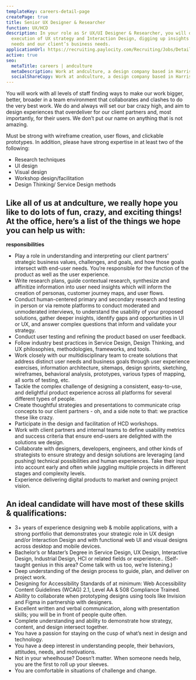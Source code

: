 ```yaml
---
templateKey: careers-detail-page
createPage: true
title: Senior UX Designer & Researcher
function: UX/HCD
description: In your role as Sr UX/UI Designer & Researcher, you will drive the
  execution of UX strategy and Interaction Design, digging up insights into user
  needs and our client’s business needs.
applicationUrl: https://recruiting.paylocity.com/Recruiting/Jobs/Details/418615
active: true
seo:
  metaTitle: careers | andculture
  metaDescription: Work at andculture, a design company based in Harrisburg, PA
  socialShareCopy: Work at andculture, a design company based in Harrisburg, PA
---
```

You will work with all levels of staff finding ways to make our work bigger, better, broader in a team environment that collaborates and clashes to do the very best work. We do and always will set our bar crazy high, and aim to design experiences that overdeliver for our client partners and, most importantly, for their users. We don’t put our name on anything that is not amazing.





Must be strong with wireframe creation, user flows, and clickable prototypes. In addition, please have strong expertise in at least two of the following:

* Research techniques
* UI design
* Visual design
* Workshop design/facilitation
* Design Thinking/ Service Design methods

## Like all of us at andculture, we really hope you like to do lots of fun, crazy, and exciting things! At the office, here’s a list of the things we hope you can help us with: 

**responsibilities**
* Play a role in understanding and interpreting our client partners’ strategic business values, challenges, and goals, and how those goals intersect with end-user needs. You’re responsible for the function of the product as well as the user experience.
* Write research plans, guide contextual research, synthesize and affinitize information into user need insights which will inform the creation of personas, customer journey maps, and user flows.
* Conduct human-centered primary and secondary research and testing in person or via remote platforms to conduct moderated and unmoderated interviews, to understand the usability of your proposed solutions, gather deeper insights, identify gaps and opportunities in UI or UX, and answer complex questions that inform and validate your strategy.
* Conduct user testing and refining the product based on user feedback.
* Follow industry best practices in Service Design, Design Thinking, and UX philosophies, methodologies, frameworks, and tools.
* Work closely with our multidisciplinary team to create solutions that address distinct user needs and business goals through user experience exercises, information architecture, sitemaps, design sprints, sketching, wireframes, behavioral analysis, prototypes, various types of mapping, all sorts of testing, etc.
* Tackle the complex challenge of designing a consistent, easy-to-use, and delightful product experience across all platforms for several different types of people.
* Create thoughtful strategies and presentations to communicate crisp concepts to our client partners - oh, and a side note to that: we practice these like crazy.
* Participate in the design and facilitation of HCD workshops.
* Work with client partners and internal teams to define usability metrics and success criteria that ensure end-users are delighted with the solutions we design. 
* Collaborate with designers, developers, engineers, and other kinds of strategists to ensure strategy and design solutions are leveraging (and pushing) technical possibilities and human experiences. Take their input into account early and often while juggling multiple projects in different stages and complexity levels.
* Experience delivering digital products to market and owning project vision.

## An ideal candidate will have most of these skills & qualifications:

* 3+ years of experience designing web & mobile applications, with a strong portfolio that demonstrates your strategic role in UX design and/or Interaction Design and with functional web UI and visual designs across desktop and mobile devices.
* Bachelor’s or Master’s Degree in Service Design, UX Design, Interactive Design, Industrial Design, HCI or related fields or experience.. (Self-taught genius in this area? Come talk with us too, we’re listening.)
* Deep understanding of the design process to guide, plan, and deliver on project work.
* Designing for Accessibility Standards of at minimum: Web Accessibility Content Guidelines (WCAG) 2.1, Level AA & 508 Compliance Trained.
* Ability to collaborate when prototyping designs using tools like Invision and Figma in partnership with designers.
* Excellent written and verbal communication, along with presentation skills; you will be in front of people quite often.
* Complete understanding and ability to demonstrate how strategy, content, and design intersect together.
* You have a passion for staying on the cusp of what’s next in design and technology. 
* You have a deep interest in understanding people, their behaviors, attitudes, needs, and motivations.
* Not in your wheelhouse? Doesn’t matter. When someone needs help, you are the first to roll up your sleeves. 
* You are comfortable in situations of challenge and change.